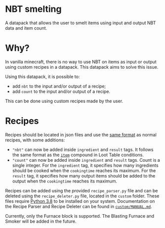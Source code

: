 # NBT smelting
A datapack that allows the user to smelt items using input and output NBT data and item count.

# Why?
In vanilla minecraft, there is no way to use NBT on items as input or output using custom recipes in a datapack. This datapack aims to solve this issue.

Using this datapack, it is possible to:
- add `nbt` to the input and/or output of a recipe;
- add `count` to the input and/or output of a recipe.

This can be done using custom recipes made by the user.

# Recipes
Recipes should be located in json files and use the [same format](https://minecraft.gamepedia.com/Recipe#JSON_format) as normal recipes, with some additions:
- `"nbt"` can now be added inside `ingredient` and `result` tags. It follows the same format as the [`item`](https://minecraft.gamepedia.com/Template:Nbt_inherit/conditions/item/template) compound in Loot Table conditions.
- `"count"` can now be added inside `ingredient` and `result` tags. Count is a single integer. For the `ingredient` tag, it specifies how many ingredients should be cooked when the `cookingtime` reaches its maximum. For the `result` tag, it specifies how many output items should be added to the output when the `cookingtime` reaches its maximum.

Recipes can be added using the provided `recipe_parser.py` file and can be deleted using the `recipe_deleter.py` file, located in the `custom` folder. These files require [Python 3.8](https://www.python.org/downloads/release/python-381/) to be installed on your system. Documentation on the Recipe Parser and Recipe Deleter can be found in [`custom/MANUAL.md`](https://github.com/PeerHeer/nbt-smelting/blob/master/custom/MANUAL.md).

Currently, only the Furnace block is supported. The Blasting Furnace and Smoker will be added in the future.
